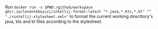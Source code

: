 Run `docker run -v $PWD:/github/workspace ghcr.io/leventebajczi/intellij-format:latest "*.java,*.kts,*.kt" "" "./<intellij-stylesheet.xml>"` to format the current working directtory's java, kts and kt files according to the stylesheet.
